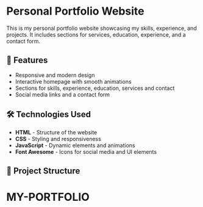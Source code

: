 # Personal Portfolio Website

This is my personal portfolio website showcasing my skills, experience, and projects. It includes sections for services, education, experience, and a contact form.

## 🚀 Features
- Responsive and modern design  
- Interactive homepage with smooth animations  
- Sections for skills, experience, education, services and contact
- Social media links and a contact form  

## 🛠️ Technologies Used
- **HTML** - Structure of the website  
- **CSS** - Styling and responsiveness  
- **JavaScript** - Dynamic elements and animations  
- **Font Awesome** - Icons for social media and UI elements  

## 📂 Project Structure
# MY-PORTFOLIO
